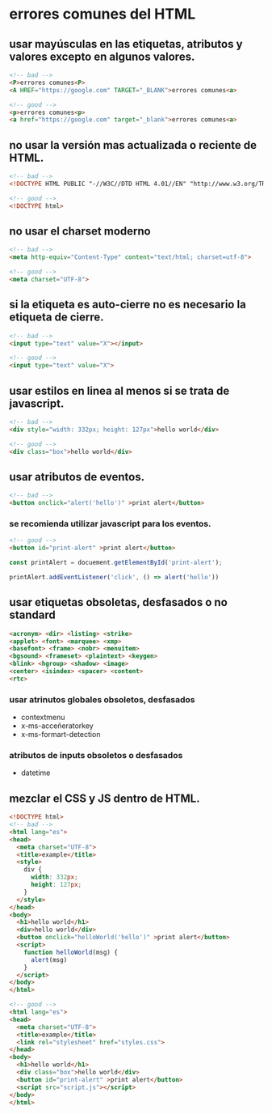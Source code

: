 # errores comunes del HTML

## usar mayúsculas en las etiquetas, atributos y valores excepto en algunos valores.

```html
<!-- bad -->
<P>errores comunes<P>
<A HREF="https://google.com" TARGET="_BLANK">errores comunes<a>

<!-- good -->
<p>errores comunes<p>
<a href="https://google.com" target="_blank">errores comunes<a>
```

## no usar la versión mas actualizada o reciente de HTML.
```html
<!-- bad -->
<!DOCTYPE HTML PUBLIC "-//W3C//DTD HTML 4.01//EN" "http://www.w3.org/TR/html4/strict.dtd">

<!-- good -->
<!DOCTYPE html>
```

## no usar el charset moderno
```html
<!-- bad -->
<meta http-equiv="Content-Type" content="text/html; charset=utf-8">

<!-- good -->
<meta charset="UTF-8">
```

## si la etiqueta es auto-cierre no es necesario la etiqueta de cierre.
```html
<!-- bad -->
<input type="text" value="X"></input>

<!-- good -->
<input type="text" value="X">
```

## usar estilos en linea al menos si se trata de javascript.
```html
<!-- bad -->
<div style="width: 332px; height: 127px">hello world</div>

<!-- good -->
<div class="box">hello world</div>
```

## usar atributos de eventos.
```html
<!-- bad -->
<button onclick="alert('hello')" >print alert</button>
```

### se recomienda utilizar javascript para los eventos.
```html
<!-- good -->
<button id="print-alert" >print alert</button>
```
```js
const printAlert = docuement.getElementById('print-alert');

printAlert.addEventListener('click', () => alert('hello'))
```

## usar etiquetas obsoletas, desfasados o no standard
```html
<acronym> <dir> <listing> <strike>
<applet> <font> <marquee> <xmp>
<basefont> <frame> <nobr> <menuitem>
<bgsound> <frameset> <plaintext> <keygen>
<blink> <hgroup> <shadow> <image>
<center> <isindex> <spacer> <content>
<rtc>
```

### usar atrinutos globales obsoletos, desfasados
- contextmenu
- x-ms-acceñeratorkey
- x-ms-formart-detection	

### atributos de inputs obsoletos o desfasados
- datetime

## mezclar el CSS y JS dentro de HTML.
```html
<!DOCTYPE html>
<!-- bad -->
<html lang="es">
<head>
  <meta charset="UTF-8">
  <title>example</title>
  <style>
    div {
      width: 332px; 
      height: 127px;
    }
  </style>
</head>
<body>
  <h1>hello world</h1>
  <div>hello world</div>
  <button onclick="helloWorld('hello')" >print alert</button>
  <script>
    function helloWorld(msg) {
      alert(msg)
    }
  </script>
</body>
</html>

<!-- good -->
<html lang="es">
<head>
  <meta charset="UTF-8">
  <title>example</title>
  <link rel="stylesheet" href="styles.css">
</head>
<body>
  <h1>hello world</h1>
  <div class="box">hello world</div>
  <button id="print-alert" >print alert</button>
  <script src="script.js"></script>
</body>
</html>
```